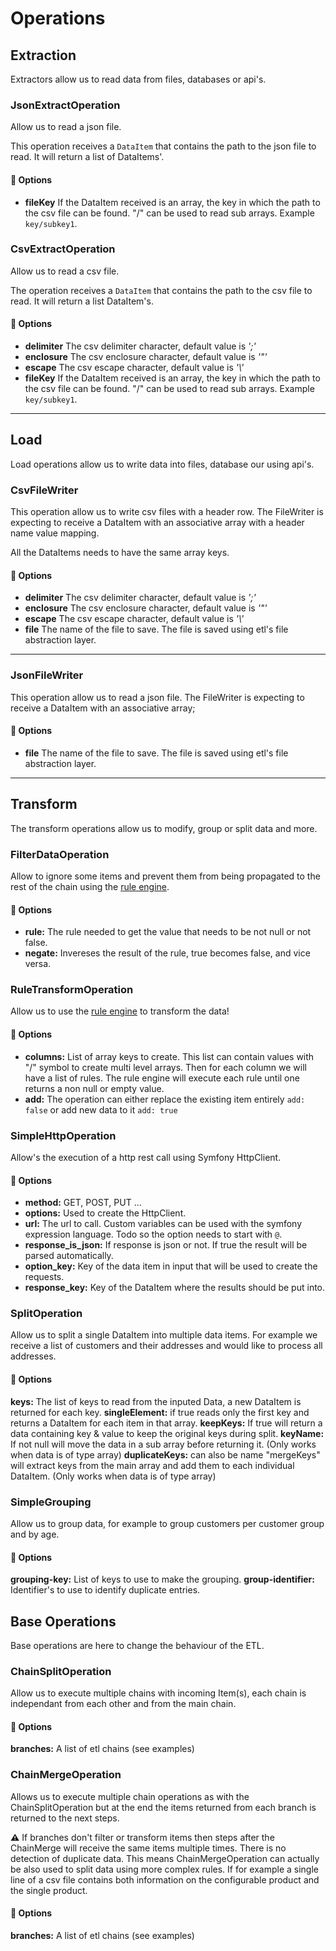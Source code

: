 # Operations

## Extraction

Extractors allow us to read data from files, databases or api's.

### JsonExtractOperation

Allow us to read a json file. 

This operation receives a `DataItem` that contains the path to the json file to read. It will return a list of 
DataItems'. 

#### 🔧 Options

- **fileKey** If the DataItem received is an array, the key in which the path to the csv file can be found. "/" can be used to read sub arrays. Example `key/subkey1`.

### CsvExtractOperation

Allow us to read a csv file. 

The operation receives a `DataItem` that contains the path to the csv file to read. It will return a list DataItem's.

#### 🔧 Options

- **delimiter** The csv delimiter character, default value is *';'*
- **enclosure** The csv enclosure character, default value is *'"'*
- **escape** The csv escape character, default value is *'\\'*
- **fileKey** If the DataItem received is an array, the key in which the path to the csv file can be found. "/" can be used to read sub arrays. Example `key/subkey1`.

---

## Load

Load operations allow us to write data into files, database our using api's. 

### CsvFileWriter

This operation allow us to write csv files with a header row. The FileWriter is expecting to receive a DataItem with 
an associative array with a header name value mapping. 

All the DataItems needs to have the same array keys.

#### 🔧 Options 

- **delimiter** The csv delimiter character, default value is *';'*
- **enclosure** The csv enclosure character, default value is *'"'*
- **escape** The csv escape character, default value is *'\\'*
- **file** The name of the file to save. The file is saved using etl's file abstraction layer. 

---

### JsonFileWriter

This operation allow us to read a json file. The FileWriter is expecting to receive a DataItem with
an associative array;

#### 🔧 Options

- **file** The name of the file to save. The file is saved using etl's file abstraction layer.

---

## Transform

The transform operations allow us to modify, group or split data and more.

### FilterDataOperation

Allow to ignore some items and prevent them from being propagated to the rest of the chain using the [rule engine](RuleEngine.md). 

#### 🔧 Options 

- **rule:** The rule needed to get the value that needs to be not null or not false. 
- **negate:** Invereses the result of the rule, true becomes false, and vice versa.

### RuleTransformOperation

Allow us to use the [rule engine](RuleEngine.md) to transform the data!

#### 🔧 Options

- **columns:** List of array keys to create. This list can contain values with "/" symbol to create multi level arrays. 
Then for each column we will have a list of rules. The rule engine will execute each rule until one returns a non null 
or empty value.
- **add:** The operation can either replace the existing item entirely `add: false` or add new data to it `add: true`

### SimpleHttpOperation

Allow's the execution of a http rest call using Symfony HttpClient.

#### 🔧 Options

- **method:** GET, POST, PUT ...
- **options:** Used to create the HttpClient.
- **url:** The url to call. Custom variables can be used with the symfony expression language. Todo so the option needs to start with `@`.
- **response_is_json:** If response is json or not. If true the result will be parsed automatically.
- **option_key:** Key of the data item in input that will be used to create the requests.
- **response_key:** Key of the DataItem where the results should be put into. 

### SplitOperation

Allow us to split a single DataItem into multiple data items. For example we receive a list of customers and their 
addresses and would like to process all addresses. 

#### 🔧 Options

**keys:** The list of keys to read from the inputed Data, a new DataItem is returned for each key. 
**singleElement:** if true reads only the first key and returns a DataItem for each item in that array.
**keepKeys:** If true will return a data containing key & value to keep the original keys during split.
**keyName:** If not null will move the data in a sub array before returning it. (Only works when data is of type array)
**duplicateKeys:** can also be name "mergeKeys" will extract keys from the main array and add them to each individual DataItem. (Only works when data is of type array)

### SimpleGrouping

Allow us to group data, for example to group customers per customer group and by age. 

#### 🔧 Options

**grouping-key:** List of keys to use to make the grouping.
**group-identifier:** Identifier's to use to identify duplicate entries. 

## Base Operations

Base operations are here to change the behaviour of the ETL. 

### ChainSplitOperation

Allow us to execute multiple chains with incoming Item(s), each chain is independant from each other and from the main
chain. 

#### 🔧 Options

**branches:** A list of etl chains (see examples)

### ChainMergeOperation

Allows us to execute multiple chain operations as with the ChainSplitOperation but at the end the items returned
from each branch is returned to the next steps. 

**⚠** If branches don't filter or transform items then steps after the ChainMerge will receive the same items multiple 
times. There is no detection of duplicate data. This means ChainMergeOperation can actually be also used to split data 
using more complex rules. If for example a single line of a csv file contains both information on the configurable
product and the single product. 

#### 🔧 Options

**branches:** A list of etl chains (see examples)
